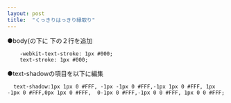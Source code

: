 ```yaml
---
layout: post
title:  "くっきりはっきり縁取り"
---
```



●body{の下に
下の２行を追加

```
    -webkit-text-stroke: 1px #000;
    text-stroke: 1px #000;
```

●text-shadowの項目を以下に編集

```
  text-shadow:1px 1px 0 #FFF, -1px -1px 0 #FFF,-1px 1px 0 #FFF, 1px -1px 0 #FFF,0px 1px 0 #FFF,  0-1px 0 #FFF,-1px 0 0 #FFF, 1px 0 0 #FFF;
```